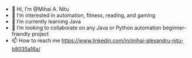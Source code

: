 - 👋 Hi, I’m @Mihai A. Nitu
- 👀 I’m interested in automation, fitness, reading, and gaming
- 🌱 I’m currently learning Java
- 👾 I’m looking to collaborate on any Java or Python automation beginner-friendly project
- 📫 How to reach me https://www.linkedin.com/in/mihai-alexandru-nitu-b8035a16a/


<!---
MAnitsu/MAnitsu is a ✨ special ✨ repository because its `README.md` (this file) appears on your GitHub profile.
You can click the Preview link to take a look at your changes.
--->
